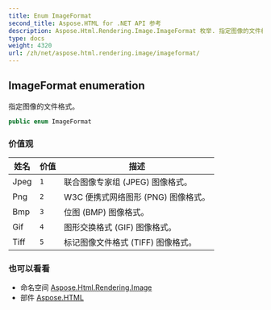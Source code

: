 ```yaml
---
title: Enum ImageFormat
second_title: Aspose.HTML for .NET API 参考
description: Aspose.Html.Rendering.Image.ImageFormat 枚举. 指定图像的文件格式
type: docs
weight: 4320
url: /zh/net/aspose.html.rendering.image/imageformat/
---
```

## ImageFormat enumeration

指定图像的文件格式。

```csharp
public enum ImageFormat
```

### 价值观

| 姓名 | 价值 | 描述 |
| --- | --- | --- |
| Jpeg | `1` | 联合图像专家组 (JPEG) 图像格式。 |
| Png | `2` | W3C 便携式网络图形 (PNG) 图像格式。 |
| Bmp | `3` | 位图 (BMP) 图像格式。 |
| Gif | `4` | 图形交换格式 (GIF) 图像格式。 |
| Tiff | `5` | 标记图像文件格式 (TIFF) 图像格式。 |

### 也可以看看

* 命名空间 [Aspose.Html.Rendering.Image](../../aspose.html.rendering.image/)
* 部件 [Aspose.HTML](../../)



